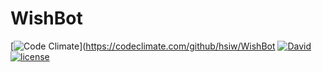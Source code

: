 # WishBot

[![Code Climate](https://codeclimate.com/github/hsiw/WishBot/badges/gpa.svg)](https://codeclimate.com/github/hsiw/WishBot
[![David](https://img.shields.io/david/hsiw/WishBot.svg?maxAge=2592000)](https://david-dm.org/hsiw/WishBot.svg) [![license](https://img.shields.io/github/license/mashape/apistatus.svg?maxAge=2592000)](./LICENSE) 
